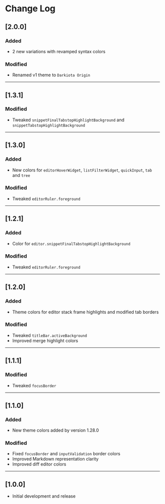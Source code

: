 # Change Log
## [2.0.0]
### Added
- 2 new variations with revamped syntax colors
### Modified
- Renamed v1 theme to `Darkiota Origin`
---
## [1.3.1]
### Modified
- Tweaked `snippetFinalTabstopHighlightBackground` and `snippetTabstopHighlightBackground`
---
## [1.3.0]
### Added
- New colors for `editorHoverWidget`, `listFilterWidget`, `quickInput`, `tab` and `tree`
### Modified
- Tweaked `editorRuler.foreground`
---
## [1.2.1]
### Added
- Color for `editor.snippetFinalTabstopHighlightBackground`
### Modified
- Tweaked `editorRuler.foreground`
---
## [1.2.0]
### Added
- Theme colors for editor stack frame highlights and modified tab borders
### Modified
- Tweaked `titleBar.activeBackground`
- Improved merge highlight colors
---
## [1.1.1]
### Modified
- Tweaked `focusBorder`
---
## [1.1.0]
### Added
- New theme colors added by version 1.28.0

### Modified
- Fixed `focusBorder` and `inputValidation` border colors 
- Improved Markdown representation clarity
- Improved diff editor colors
---
## [1.0.0]
- Initial development and release